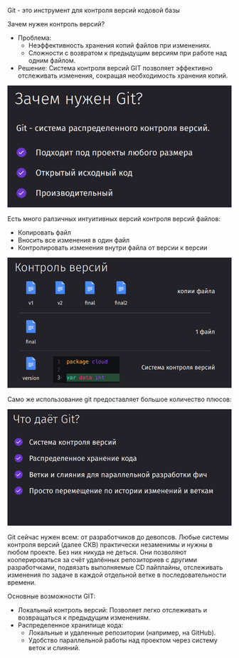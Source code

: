
Git - это инструмент для контроля версий кодовой базы

Зачем нужен контроль версий?
- Проблема:
    - Неэффективность хранения копий файлов при изменениях.
    - Сложности с возвратом к предыдущим версиям при работе над одним файлом.
- Решение: Система контроля версий GIT позволяет эффективно отслеживать изменения, сокращая необходимость хранения копий.

![](_png/67d2ccaa56e2e5cac5a894facea3874b.png)

Есть много ралзичных интуитивных версий контроля версий файлов:
- Копировать файл
- Вносить все изменения в один файл
- Контролировать изменения внутри файла от версии к версии

![](_png/f51346aabca711df6fe3f128ec4f9472.png)

Само же использование git предоставляет большое количество плюсов:

![](_png/df7879051f827ac9fd9b7757edebd8e5.png)

Git сейчас нужен всем: от разработчиков до девопсов. Любые системы контроля версий (далее СКВ) практически незаменимы и нужны в любом проекте. Без них никуда не деться. Они позволяют кооперироваться за счёт удалённых репозиториев с другими разработчками, подвязать выполняемые CD пайплайны, отслеживать изменения по задаче в каждой отдельной ветке в последовательности времени.

Основные возможности GIT:
- Локальный контроль версий: Позволяет легко отслеживать и возвращаться к предыдущим изменениям.
- Распределенное хранилище кода:
    - Локальные и удаленные репозитории (например, на GitHub).
    - Удобство параллельной работы над проектом через систему веток и слияний.